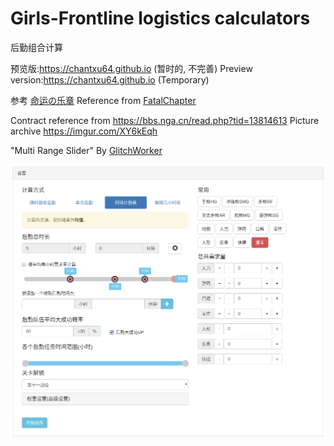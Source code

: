 # Girls-Frontline logistics calculators
后勤组合计算

预览版:https://chantxu64.github.io (暂时的, 不完善)
Preview version:https://chantxu64.github.io (Temporary)

参考 [命运の乐章](https://github.com/hycdes/GFTool)
Reference from [FatalChapter](https://github.com/hycdes/GFTool)

Contract reference from https://bbs.nga.cn/read.php?tid=13814613
Picture archive https://imgur.com/XY6kEqh

"Multi Range Slider" By [GlitchWorker](https://codepen.io/glitchworker/pen/XVdKqj)


![image](https://github.com/CHANTXU64/Girls-Frontline/raw/master/GF_logistics_Tab_Timetable-1018x883.png)
